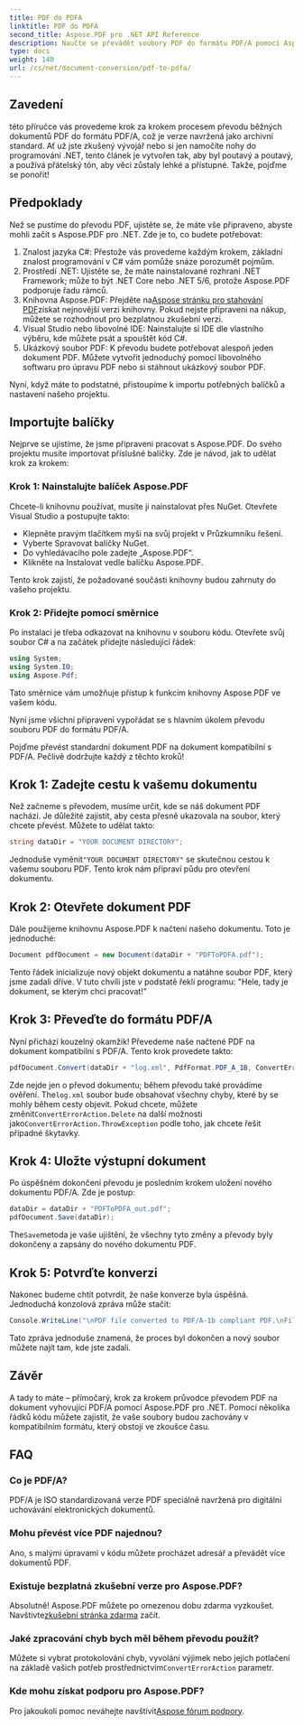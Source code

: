 ```yaml
---
title: PDF do PDFA
linktitle: PDF do PDFA
second_title: Aspose.PDF pro .NET API Reference
description: Naučte se převádět soubory PDF do formátu PDF/A pomocí Aspose.PDF for .NET pomocí tohoto podrobného návodu.
type: docs
weight: 140
url: /cs/net/document-conversion/pdf-to-pdfa/
---
```

## Zavedení

této příručce vás provedeme krok za krokem procesem převodu běžných dokumentů PDF do formátu PDF/A, což je verze navržená jako archivní standard. Ať už jste zkušený vývojář nebo si jen namočíte nohy do programování .NET, tento článek je vytvořen tak, aby byl poutavý a poutavý, a používá přátelský tón, aby věci zůstaly lehké a přístupné. Takže, pojďme se ponořit!

## Předpoklady

Než se pustíme do převodu PDF, ujistěte se, že máte vše připraveno, abyste mohli začít s Aspose.PDF pro .NET. Zde je to, co budete potřebovat:

1. Znalost jazyka C#: Přestože vás provedeme každým krokem, základní znalost programování v C# vám pomůže snáze porozumět pojmům.
2. Prostředí .NET: Ujistěte se, že máte nainstalované rozhraní .NET Framework; může to být .NET Core nebo .NET 5/6, protože Aspose.PDF podporuje řadu rámců.
3.  Knihovna Aspose.PDF: Přejděte na[Aspose stránku pro stahování PDF](https://releases.aspose.com/pdf/net)získat nejnovější verzi knihovny. Pokud nejste připraveni na nákup, můžete se rozhodnout pro bezplatnou zkušební verzi.
4. Visual Studio nebo libovolné IDE: Nainstalujte si IDE dle vlastního výběru, kde můžete psát a spouštět kód C#.
5. Ukázkový soubor PDF: K převodu budete potřebovat alespoň jeden dokument PDF. Můžete vytvořit jednoduchý pomocí libovolného softwaru pro úpravu PDF nebo si stáhnout ukázkový soubor PDF.

Nyní, když máte to podstatné, přistoupíme k importu potřebných balíčků a nastavení našeho projektu.

## Importujte balíčky

Nejprve se ujistíme, že jsme připraveni pracovat s Aspose.PDF. Do svého projektu musíte importovat příslušné balíčky. Zde je návod, jak to udělat krok za krokem:

### Krok 1: Nainstalujte balíček Aspose.PDF

Chcete-li knihovnu používat, musíte ji nainstalovat přes NuGet. Otevřete Visual Studio a postupujte takto:

- Klepněte pravým tlačítkem myši na svůj projekt v Průzkumníku řešení.
- Vyberte Spravovat balíčky NuGet.
- Do vyhledávacího pole zadejte „Aspose.PDF“.
- Klikněte na Instalovat vedle balíčku Aspose.PDF.

Tento krok zajistí, že požadované součásti knihovny budou zahrnuty do vašeho projektu.

### Krok 2: Přidejte pomocí směrnice

Po instalaci je třeba odkazovat na knihovnu v souboru kódu. Otevřete svůj soubor C# a na začátek přidejte následující řádek:

```csharp
using System;
using System.IO;
using Aspose.Pdf;
```

Tato směrnice vám umožňuje přístup k funkcím knihovny Aspose.PDF ve vašem kódu.

Nyní jsme všichni připraveni vypořádat se s hlavním úkolem převodu souboru PDF do formátu PDF/A.

Pojďme převést standardní dokument PDF na dokument kompatibilní s PDF/A. Pečlivě dodržujte každý z těchto kroků!

## Krok 1: Zadejte cestu k vašemu dokumentu

Než začneme s převodem, musíme určit, kde se náš dokument PDF nachází. Je důležité zajistit, aby cesta přesně ukazovala na soubor, který chcete převést. Můžete to udělat takto:

```csharp
string dataDir = "YOUR DOCUMENT DIRECTORY";
```

 Jednoduše vyměnit`"YOUR DOCUMENT DIRECTORY"` se skutečnou cestou k vašemu souboru PDF. Tento krok nám připraví půdu pro otevření dokumentu.

## Krok 2: Otevřete dokument PDF

Dále použijeme knihovnu Aspose.PDF k načtení našeho dokumentu. Toto je jednoduché:

```csharp
Document pdfDocument = new Document(dataDir + "PDFToPDFA.pdf");
```

Tento řádek inicializuje nový objekt dokumentu a natáhne soubor PDF, který jsme zadali dříve. V tuto chvíli jste v podstatě řekli programu: "Hele, tady je dokument, se kterým chci pracovat!"

## Krok 3: Převeďte do formátu PDF/A

Nyní přichází kouzelný okamžik! Převedeme naše načtené PDF na dokument kompatibilní s PDF/A. Tento krok provedete takto:

```csharp
pdfDocument.Convert(dataDir + "log.xml", PdfFormat.PDF_A_1B, ConvertErrorAction.Delete);
```

 Zde nejde jen o převod dokumentu; během převodu také provádíme ověření. The`log.xml` soubor bude obsahovat všechny chyby, které by se mohly během cesty objevit. Pokud chcete, můžete změnit`ConvertErrorAction.Delete` na další možnosti jako`ConvertErrorAction.ThrowException` podle toho, jak chcete řešit případné škytavky.

## Krok 4: Uložte výstupní dokument

Po úspěšném dokončení převodu je posledním krokem uložení nového dokumentu PDF/A. Zde je postup:

```csharp
dataDir = dataDir + "PDFToPDFA_out.pdf";
pdfDocument.Save(dataDir);
```

 The`Save`metoda je vaše ujištění, že všechny tyto změny a převody byly dokončeny a zapsány do nového dokumentu PDF.

## Krok 5: Potvrďte konverzi

Nakonec budeme chtít potvrdit, že naše konverze byla úspěšná. Jednoduchá konzolová zpráva může stačit:

```csharp
Console.WriteLine("\nPDF file converted to PDF/A-1b compliant PDF.\nFile saved at " + dataDir);
```

Tato zpráva jednoduše znamená, že proces byl dokončen a nový soubor můžete najít tam, kde jste zadali.

## Závěr

A tady to máte – přímočarý, krok za krokem průvodce převodem PDF na dokument vyhovující PDF/A pomocí Aspose.PDF pro .NET. Pomocí několika řádků kódu můžete zajistit, že vaše soubory budou zachovány v kompatibilním formátu, který obstojí ve zkoušce času.


## FAQ

### Co je PDF/A?
PDF/A je ISO standardizovaná verze PDF speciálně navržená pro digitální uchovávání elektronických dokumentů.

### Mohu převést více PDF najednou?
Ano, s malými úpravami v kódu můžete procházet adresář a převádět více dokumentů PDF.

### Existuje bezplatná zkušební verze pro Aspose.PDF?
Absolutně! Aspose.PDF můžete po omezenou dobu zdarma vyzkoušet. Navštivte[zkušební stránka zdarma](https://releases.aspose.com/) začít.

### Jaké zpracování chyb bych měl během převodu použít?
 Můžete si vybrat protokolování chyb, vyvolání výjimek nebo jejich potlačení na základě vašich potřeb prostřednictvím`ConvertErrorAction` parametr.

### Kde mohu získat podporu pro Aspose.PDF?
 Pro jakoukoli pomoc neváhejte navštívit[Aspose fórum podpory](https://forum.aspose.com/c/pdf/10).